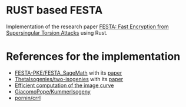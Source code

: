 # RUST based FESTA
Implementation of the research paper [FESTA: Fast Encryption from Supersingular Torsion Attacks](https://eprint.iacr.org/2023/1747) using Rust.

# References for the implementation
+ [FESTA-PKE/FESTA_SageMath](https://github.com/FESTA-PKE/FESTA-SageMath) with its [paper](https://eprint.iacr.org/2023/660)
+ [ThetaIsogenies/two-isogenies](https://github.com/ThetaIsogenies/two-isogenies/tree/main) with its [paper](https://eprint.iacr.org/2023/1747)
+ [Efficient computation of the image curve](https://eprint.iacr.org/2018/782)
+ [GiacomoPope/KummerIsogeny](https://github.com/GiacomoPope/KummerIsogeny/tree/main)
+ [pornin/crrl](https://github.com/pornin/crrl)